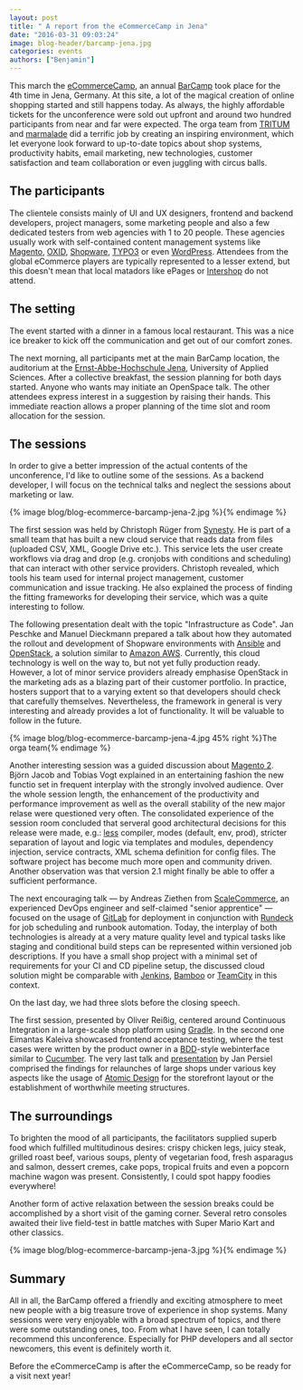```yaml
---
layout: post
title: " A report from the eCommerceCamp in Jena"
date: "2016-03-31 09:03:24"
image: blog-header/barcamp-jena.jpg
categories: events
authors: ["Benjamin"]
---
```


This march the [eCommerceCamp](http://www.ecommerce-camp.de), an annual [BarCamp](http://barcamp.org) took place for the 4th time in Jena, Germany.
At this site, a lot of the magical creation of online shopping started and still happens today.
As always, the highly affordable tickets for the unconference were sold out upfront and around two hundred participants from near and far were expected.
The orga team from [TRITUM](http://www.tritum.de) and [marmalade](http://www.marmalade.de) did a terrific job by creating an inspiring environment, which let everyone look forward to up-to-date topics about shop systems, productivity habits, email marketing, new technologies, customer satisfaction and team collaboration or even juggling with circus balls.

## The participants

The clientele consists mainly of UI and UX designers, frontend and backend developers, project managers, some marketing people and also a few dedicated testers from web agencies with 1 to 20 people. These agencies usually work with self-contained content management systems like [Magento](https://magento.com), [OXID](http://www.oxid-esales.com), [Shopware](https://en.shopware.com), [TYPO3](https://typo3.org) or even [WordPress](https://wordpress.com).
Attendees from the global eCommerce players are typically represented to a lesser extend, but this doesn't mean that local matadors like ePages or [Intershop](http://www.intershop.com) do not attend.

## The setting

The event started with a dinner in a famous local restaurant.
This was a nice ice breaker to kick off the communication and get out of our comfort zones.

The next morning, all participants met at the main BarCamp location, the auditorium at the [Ernst-Abbe-Hochschule Jena](http://www.eah-jena.de/), University of Applied Sciences.
After a collective breakfast, the session planning for both days started.
Anyone who wants may initiate an OpenSpace talk.
The other attendees express interest in a suggestion by raising their hands.
This immediate reaction allows a proper planning of the time slot and room allocation for the session.

## The sessions

In order to give a better impression of the actual contents of the unconference, I'd like to outline some of the sessions.
As a backend developer, I will focus on the technical talks and neglect the sessions about marketing or law.

{% image blog/blog-ecommerce-barcamp-jena-2.jpg %}{% endimage %}

The first session was held by Christoph Rüger from [Synesty](http://synesty.com).
He is part of a small team that has built a new cloud service that reads data from files (uploaded CSV, XML, Google Drive etc.).
This service lets the user create workflows via drag and drop (e.g. cronjobs with conditions and scheduling) that can interact with other service providers.
Christoph revealed, which tools his team used for internal project management, customer communication and issue tracking.
He also explained the process of finding the fitting frameworks for developing their service, which was a quite interesting to follow.

The following presentation dealt with the topic "Infrastructure as Code".
Jan Peschke and Manuel Dieckmann prepared a talk about how they automated the rollout and development of Shopware environments with [Ansible](https://www.ansible.com) and [OpenStack](https://www.openstack.org), a solution similar to [Amazon AWS](https://aws.amazon.com). Currently, this cloud technology is well on the way to, but not yet fully production ready.
However, a lot of minor service providers already emphasise OpenStack in the marketing ads as a blazing part of their customer portfolio.
In practice, hosters support that to a varying extent so that developers should check that carefully themselves.
Nevertheless, the framework in general is very interesting and already provides a lot of functionality. It will be valuable to follow in the future.

{% image blog/blog-ecommerce-barcamp-jena-4.jpg 45% right %}The orga team{% endimage %}

Another interesting session was a guided discussion about [Magento 2](https://magento.com/developers/magento2).
Björn Jacob and Tobias Vogt explained in an entertaining fashion the new functio set in frequent interplay with the strongly involved audience.
Over the whole session length, the enhancement of the productivity and performance improvement as well as the overall stability of the new major relase were questioned very often.
The consolidated experience of the session room concluded that serveral good architectural decisions for this release were made, e.g.: [less](http://lesscss.org/) compiler, modes (default, env, prod), stricter separation of layout and logic via templates and modules, dependency injection, service contracts, XML schema definition for config files.
The software project has become much more open and community driven. Another observation was that version 2.1 might finally be able to offer a sufficient performance.

The next encouraging talk — by Andreas Ziethen from [ScaleCommerce](http://www.scale.sc), an experienced DevOps engineer and self-claimed "senior apprentice" — focused on the usage of [GitLab](https://www.gitlab.com) for deployment in conjunction with [Rundeck](http://rundeck.org) for job scheduling and runbook automation.
Today, the interplay of both technologies is already at a very mature quality level and typical tasks like staging and conditional build steps can be represented within versioned job descriptions.
If you have a small shop project with a minimal set of requirements for your CI and CD pipeline setup, the discussed cloud solution might be comparable with [Jenkins](https://jenkins-ci.org), [Bamboo](https://confluence.atlassian.com/bamboo) or [TeamCity](https://www.jetbrains.com/teamcity) in this context.

On the last day, we had three slots before the closing speech.

The first session, presented by Oliver Reißig, centered around Continuous Integration in a large-scale shop platform using [Gradle](http://gradle.org/).
In the second one Eimantas Kaleiva showcased frontend acceptance testing, where the test cases were written by the product owner in a [BDD](http://behaviourdriven.org/)-style webinterface similar to [Cucumber](https://cucumber.io).
The very last talk and [presentation](http://janpersiel.com/why-designers-and-frond-end-developers-should-talk-more-often) by Jan Persiel comprised the findings for relaunches of large shops under various key aspects like the usage of [Atomic Design](http://bradfrost.com/blog/post/atomic-web-design) for the storefront layout or the establishment of worthwhile meeting structures.

## The surroundings

To brighten the mood of all participants, the facilitators supplied superb food which fulfilled multitudinous desires: crispy chicken legs, juicy steak, grilled roast beef, various soups, plenty of vegetarian food, fresh asparagus and salmon, dessert cremes, cake pops, tropical fruits and even a popcorn machine wagon was present.
Consistently, I could spot happy foodies everywhere!

Another form of active relaxation between the session breaks could be accomplished by a short visit of the gaming corner.
Several retro consoles awaited their live field-test in battle matches with Super Mario Kart and other classics.

{% image blog/blog-ecommerce-barcamp-jena-3.jpg %}{% endimage %}

## Summary

All in all, the BarCamp offered a friendly and exciting atmosphere to meet new people with a big treasure trove of experience in shop systems.
Many sessions were very enjoyable with a broad spectrum of topics, and there were some outstanding ones, too.
From what I have seen, I can totally recommend this unconference. Especially for PHP developers and all sector newcomers, this event is definitely worth it.

Before the eCommerceCamp is after the eCommerceCamp, so be ready for a visit next year!
